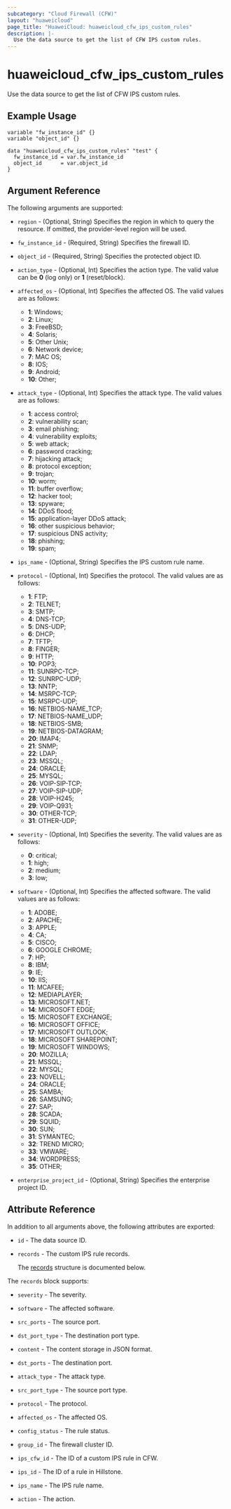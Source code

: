 ```yaml
---
subcategory: "Cloud Firewall (CFW)"
layout: "huaweicloud"
page_title: "HuaweiCloud: huaweicloud_cfw_ips_custom_rules"
description: |-
  Use the data source to get the list of CFW IPS custom rules.
---
```


# huaweicloud_cfw_ips_custom_rules

Use the data source to get the list of CFW IPS custom rules.

## Example Usage

```hcl
variable "fw_instance_id" {}
variable "object_id" {}

data "huaweicloud_cfw_ips_custom_rules" "test" {
  fw_instance_id = var.fw_instance_id
  object_id      = var.object_id
}
```

## Argument Reference

The following arguments are supported:

* `region` - (Optional, String) Specifies the region in which to query the resource.
  If omitted, the provider-level region will be used.

* `fw_instance_id` - (Required, String) Specifies the firewall ID.

* `object_id` - (Required, String) Specifies the protected object ID.

* `action_type` - (Optional, Int) Specifies the action type.
  The valid value can be **0** (log only) or **1** (reset/block).

* `affected_os` - (Optional, Int) Specifies the affected OS.
  The valid values are as follows:
  + **1**: Windows;
  + **2**: Linux;
  + **3**: FreeBSD;
  + **4**: Solaris;
  + **5**: Other Unix;
  + **6**: Network device;
  + **7**: MAC OS;
  + **8**: IOS;
  + **9**: Android;
  + **10**: Other;

* `attack_type` - (Optional, Int) Specifies the attack type.
  The valid values are as follows:
  + **1**: access control;
  + **2**: vulnerability scan;
  + **3**: email phishing;
  + **4**: vulnerability exploits;
  + **5**: web attack;
  + **6**: password cracking;
  + **7**: hijacking attack;
  + **8**: protocol exception;
  + **9**: trojan;
  + **10**: worm;
  + **11**: buffer overflow;
  + **12**: hacker tool;
  + **13**: spyware;
  + **14**: DDoS flood;
  + **15**: application-layer DDoS attack;
  + **16**: other suspicious behavior;
  + **17**: suspicious DNS activity;
  + **18**: phishing;
  + **19**: spam;

* `ips_name` - (Optional, String) Specifies the IPS custom rule name.

* `protocol` - (Optional, Int) Specifies the protocol.
  The valid values are as follows:
  + **1**: FTP;
  + **2**: TELNET;
  + **3**: SMTP;
  + **4**: DNS-TCP;
  + **5**: DNS-UDP;
  + **6**: DHCP;
  + **7**: TFTP;
  + **8**: FINGER;
  + **9**: HTTP;
  + **10**: POP3;
  + **11**: SUNRPC-TCP;
  + **12**: SUNRPC-UDP;
  + **13**: NNTP;
  + **14**: MSRPC-TCP;
  + **15**: MSRPC-UDP;
  + **16**: NETBIOS-NAME_TCP;
  + **17**: NETBIOS-NAME_UDP;
  + **18**: NETBIOS-SMB;
  + **19**: NETBIOS-DATAGRAM;
  + **20**: IMAP4;
  + **21**: SNMP;
  + **22**: LDAP;
  + **23**: MSSQL;
  + **24**: ORACLE;
  + **25**: MYSQL;
  + **26**: VOIP-SIP-TCP;
  + **27**: VOIP-SIP-UDP;
  + **28**: VOIP-H245;
  + **29**: VOIP-Q931;
  + **30**: OTHER-TCP;
  + **31**: OTHER-UDP;

* `severity` - (Optional, Int) Specifies the severity.
  The valid values are as follows:
  + **0**: critical;
  + **1**: high;
  + **2**: medium;
  + **3**: low;

* `software` - (Optional, Int) Specifies the affected software.
  The valid values are as follows:
  + **1**: ADOBE;
  + **2**: APACHE;
  + **3**: APPLE;
  + **4**: CA;
  + **5**: CISCO;
  + **6**: GOOGLE CHROME;
  + **7**: HP;
  + **8**: IBM;
  + **9**: IE;
  + **10**: IIS;
  + **11**: MCAFEE;
  + **12**: MEDIAPLAYER;
  + **13**: MICROSOFT.NET;
  + **14**: MICROSOFT EDGE;
  + **15**: MICROSOFT EXCHANGE;
  + **16**: MICROSOFT OFFICE;
  + **17**: MICROSOFT OUTLOOK;
  + **18**: MICROSOFT SHAREPOINT;
  + **19**: MICROSOFT WINDOWS;
  + **20**: MOZILLA;
  + **21**: MSSQL;
  + **22**: MYSQL;
  + **23**: NOVELL;
  + **24**: ORACLE;
  + **25**: SAMBA;
  + **26**: SAMSUNG;
  + **27**: SAP;
  + **28**: SCADA;
  + **29**: SQUID;
  + **30**: SUN;
  + **31**: SYMANTEC;
  + **32**: TREND MICRO;
  + **33**: VMWARE;
  + **34**: WORDPRESS;
  + **35**: OTHER;

* `enterprise_project_id` - (Optional, String) Specifies the enterprise project ID.

## Attribute Reference

In addition to all arguments above, the following attributes are exported:

* `id` - The data source ID.

* `records` - The custom IPS rule records.

  The [records](#data_records_struct) structure is documented below.

<a name="data_records_struct"></a>
The `records` block supports:

* `severity` - The severity.

* `software` - The affected software.

* `src_ports` - The source port.

* `dst_port_type` - The destination port type.

* `content` - The content storage in JSON format.

* `dst_ports` - The destination port.

* `attack_type` - The attack type.

* `src_port_type` - The source port type.

* `protocol` - The protocol.

* `affected_os` - The affected OS.

* `config_status` - The rule status.

* `group_id` - The firewall cluster ID.

* `ips_cfw_id` - The ID of a custom IPS rule in CFW.

* `ips_id` - The ID of a rule in Hillstone.

* `ips_name` - The IPS rule name.

* `action` - The action.
